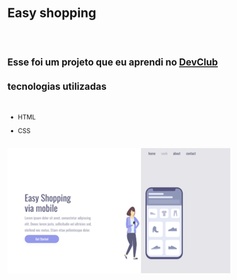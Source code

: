 <h1>Easy shopping</h1>
<br>
<br>
<h2>Esse foi um projeto que eu aprendi no <a href="https://rodolfomori.com.br/DevClub">DevClub</a></h2> 

<h2>tecnologias utilizadas</h2>
<br>

- HTML

- CSS
<br>
<img src="https://github.com/fabiogalvao-cmd/easy-shopping/blob/main/assets/Captura%20de%20Tela%20(2).png?raw=true"/>
